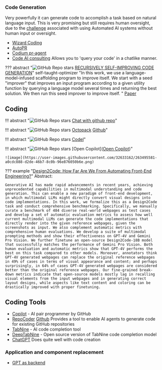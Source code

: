 ### Code Generation

Very powerfully it can generate code to accomplish a task based on natural language input. This is very promising but still requires human oversight, due to the [challenge](../../../../Understanding/overview/challenges.md) associated with using Automated AI systems without human input or oversight.

- [Wizard Coding](https://github.com/nlpxucan/WizardLM/tree/main/WizardCoder)
- [AutoPR](https://github.com/irgolic/AutoPR)
- [Codium pr-agent](https://github.com/Codium-ai/pr-agent)
- [Code AI consulting](https://github.com/AI-Citizen/SolidGPT) Allows you to 'query your code' in a chatlike manner.


??? abstract "![GitHub Repo stars](https://badgen.net/github/stars/microsoft/stop)  [RECURSIVELY SELF-IMPROVING CODE GENERATION](https://github.com/microsoft/stop)" self-taught-optimizer
    "In this work, we use a language-model-infused scaffolding program to improve itself. We start with a seed "improver" that improves an input program according to a given utility function by querying a language model several times and returning the best solution. We then run this seed improver to improve itself. "
    [Paper](https://arxiv.org/abs/2310.02304)

## Coding

!!! abstract "![GitHub Repo stars](https://badgen.net/github/stars/peterw/Chat-with-Github-Repo)  [Chat with github repo](https://github.com/peterw/Chat-with-Github-Repo)"

!!! abstract "![GitHub Repo stars](https://badgen.net/github/stars/bigcode-project/octopack) [Octopack]([Octopack](https://github.com/bigcode-project/octopack)) [Github](https://arxiv.org/pdf/2308.07124.pdf)"

!!! abstract "![GitHub Repo stars](https://badgen.net/github/stars/semanser/codel?tab=readme-ov-file) [Codel]([Codel](https://github.com/semanser/codel?tab=readme-ov-file))"

!!! abstract "![GitHub Repo stars](https://badgen.net/github/stars/openchatai/opencopilot) [Open Copilot]([Open Copilot](https://github.com/openchatai/opencopilot))"

    ![image](https://user-images.githubusercontent.com/32633162/263495581-a0cdc888-d2de-46b7-8c0b-96e876050b6e.png)


??? example "[Design2Code: How Far Are We From Automating Front-End Engineering?](https://arxiv.org/abs/2403.03163)"
    Abstract:

    Generative AI has made rapid advancements in recent years, achieving unprecedented capabilities in multimodal understanding and code generation. This can enable a new paradigm of front-end development, in which multimodal LLMs might directly convert visual designs into code implementations. In this work, we formalize this as a Design2Code task and conduct comprehensive benchmarking. Specifically, we manually curate a benchmark of 484 diverse real-world webpages as test cases and develop a set of automatic evaluation metrics to assess how well current multimodal LLMs can generate the code implementations that directly render into the given reference webpages, given the screenshots as input. We also complement automatic metrics with comprehensive human evaluations. We develop a suite of multimodal prompting methods and show their effectiveness on GPT-4V and Gemini Pro Vision. We further finetune an open-source Design2Code-18B model that successfully matches the performance of Gemini Pro Vision. Both human evaluation and automatic metrics show that GPT-4V performs the best on this task compared to other models. Moreover, annotators think GPT-4V generated webpages can replace the original reference webpages in 49% of cases in terms of visual appearance and content; and perhaps surprisingly, in 64% of cases GPT-4V generated webpages are considered better than the original reference webpages. Our fine-grained break-down metrics indicate that open-source models mostly lag in recalling visual elements from the input webpages and in generating correct layout designs, while aspects like text content and coloring can be drastically improved with proper finetuning.

## Coding Tools

- [Copilot](https://copilot.github.com/) - AI pair programmer by GitHub
- [RepoCoder](https://arxiv.org/pdf/2303.12570.pdf) [Github](https://github.com/microsoft/CodeT/tree/main/RepoCoder) Provides a tool to enable AI agents to generate code for existing GitHub repositories
- [TabNine](https://www.tabnine.com/) - AI code completion tool
- [DeepTabNine](https://github.com/github/DeepTabNine) - Open source version of TabNine
code completion model
- [ChatGPT](https://chat.openai.com/) Does quite well with code creation


### Application and component replacement

- [GPT as backend](https://github.com/RootbeerComputer/backend-GPT)
